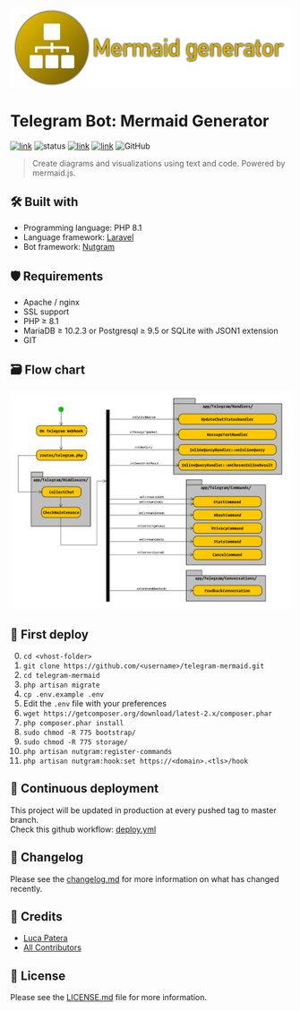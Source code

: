 <img src="./.assets/cover.png" alt="logo"/>

# Telegram Bot: Mermaid Generator

[![link](https://img.shields.io/badge/bot-%40newmermaidbot-blue)](https://t.me/newmermaidbot)
![status](https://img.shields.io/badge/status-online-green)
[![link](https://img.shields.io/badge/news-%40LKS93C-blue)](https://t.me/LKS93C)
[![link](https://img.shields.io/badge/support-%40Lukasss93Support-orange)](https://t.me/Lukasss93Support)
![GitHub](https://img.shields.io/github/license/Lukasss93/telegram-mermaid)

>  Create diagrams and visualizations using text and code. Powered by mermaid.js.

## 🛠 Built with

- Programming language: PHP 8.1
- Language framework: [Laravel](https://github.com/laravel/laravel)
- Bot framework: [Nutgram](https://github.com/SergiX44/Nutgram)

## 🛡 Requirements

- Apache / nginx
- SSL support
- PHP ≥ 8.1
- MariaDB ≥ 10.2.3 or Postgresql ≥ 9.5 or SQLite with JSON1 extension
- GIT

## 🗃️ Flow chart
![flow](.assets/flow/flow.png)

## 🚀 First deploy

0. `cd <vhost-folder>`
1. `git clone https://github.com/<username>/telegram-mermaid.git`
2. `cd telegram-mermaid`
3. `php artisan migrate`
4. `cp .env.example .env`
5. Edit the `.env` file with your preferences
6. `wget https://getcomposer.org/download/latest-2.x/composer.phar`
7. `php composer.phar install`
8. `sudo chmod -R 775 bootstrap/`
9. `sudo chmod -R 775 storage/`
10. `php artisan nutgram:register-commands`
11. `php artisan nutgram:hook:set https://<domain>.<tls>/hook`

## 🌠 Continuous deployment
This project will be updated in production at every pushed tag to master branch.<br>
Check this github workflow: [deploy.yml](.github/workflows/deploy.yml)

## 📃 Changelog
Please see the [changelog.md](changelog.md) for more information on what has changed recently.

## 🏅 Credits
- [Luca Patera](https://github.com/Lukasss93)
- [All Contributors](https://github.com/Lukasss93/telegram-mermaid/contributors)

## 📖 License
Please see the [LICENSE.md](LICENSE.md) file for more information.
